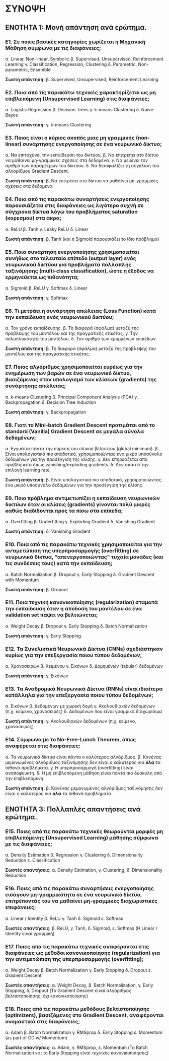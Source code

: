 # ΣΥΝΟΨΗ

## **ΕΝΟΤΗΤΑ 1: Μονή απάντηση ανά ερώτημα.**

### **Ε1.** Σε ποιες βασικές κατηγορίες χωρίζεται η Μηχανική Μάθηση σύμφωνα με τις διαφάνειες;
α. Linear, Non-linear, Symbolic
β. Supervised, Unsupervised, Reinforcement Learning
γ. Classification, Regression, Clustering
δ. Parametric, Non-parametric, Ensemble

**Σωστή απάντηση:** β. Supervised, Unsupervised, Reinforcement Learning

### **Ε2.** Ποια από τις παρακάτω τεχνικές χαρακτηρίζεται ως **μη επιβλεπόμενη** (Unsupervised Learning) στις διαφάνειες;
α. Logistic Regression
β. Decision Trees
γ. k-means Clustering
δ. Naïve Bayes

**Σωστή απάντηση:** γ. k-means Clustering

### **Ε3.** Ποιος είναι ο κύριος σκοπός μιας **μη γραμμικής** (non-linear) συνάρτησης ενεργοποίησης σε ένα νευρωνικό δίκτυο;
α. Να επιταχύνει την εκπαίδευση του δικτύου.
β. Να επιτρέπει στο δίκτυο να μαθαίνει μη-γραμμικές σχέσεις στα δεδομένα.
γ. Να μειώνει τον αριθμό των παραμέτρων του δικτύου.
δ. Να διασφαλίζει τη σύγκλιση του αλγορίθμου Gradient Descent.

**Σωστή απάντηση:** β. Να επιτρέπει στο δίκτυο να μαθαίνει μη-γραμμικές σχέσεις στα δεδομένα.

### **Ε4.** Ποια από τις παρακάτω συναρτήσεις ενεργοποίησης παρουσιάζεται στις διαφάνειες ως λιγότερο συχνή σε σύγχρονα δίκτυα λόγω του προβλήματος saturation (κορεσμού) στα άκρα;
α. ReLU
β. Tanh
γ. Leaky ReLU
δ. Linear

**Σωστή απάντηση:** β. Tanh (και η Sigmoid παρουσιάζει το ίδιο πρόβλημα)

### **Ε5.** Ποια συνάρτηση ενεργοποίησης χρησιμοποιείται συνήθως στο **τελευταίο επίπεδο** (output layer) ενός νευρωνικού δικτύου για προβλήματα **πολλαπλής ταξινόμησης** (multi-class classification), ώστε η έξοδος να ερμηνεύεται ως πιθανότητα;
α. Sigmoid
β. ReLU
γ. Softmax
δ. Linear

**Σωστή απάντηση:** γ. Softmax

### **Ε6.** Τι μετράει η συνάρτηση απώλειας (Loss Function) κατά την εκπαίδευση ενός νευρωνικού δικτύου;
α. Τον χρόνο εκπαίδευσης.
β. Τη διαφορά (σφάλμα) μεταξύ της πρόβλεψης του μοντέλου και της πραγματικής ετικέτας.
γ. Την πολυπλοκότητα του μοντέλου.
δ. Τον αριθμό των κρυμμένων επιπέδων.

**Σωστή απάντηση:** β. Τη διαφορά (σφάλμα) μεταξύ της πρόβλεψης του μοντέλου και της πραγματικής ετικέτας.

### **Ε7.** Ποιος αλγόριθμος χρησιμοποιείται ευρέως για την **ενημέρωση των βαρών** σε ένα νευρωνικό δίκτυο, βασιζόμενος στον υπολογισμό των κλίσεων (gradients) της συνάρτησης απώλειας;
α. k-means Clustering
β. Principal Component Analysis (PCA)
γ. Backpropagation
δ. Decision Tree Induction

**Σωστή απάντηση:** γ. Backpropagation

### **Ε8.** Γιατί το **Mini-batch Gradient Descent** προτιμάται από το standard (Vanilla) Gradient Descent σε μεγάλα σύνολα δεδομένων;
α. Εγγυάται πάντα την εύρεση του ολικού βέλτιστου (global minimum).
β. Είναι υπολογιστικά πιο αποδοτικό, χρησιμοποιώντας ένα μικρό υποσύνολο δεδομένων για την προσέγγιση της κλίσης.
γ. Δεν επηρεάζεται από προβλήματα όπως vanishing/exploding gradients.
δ. Δεν απαιτεί την επιλογή learning rate.

**Σωστή απάντηση:** β. Είναι υπολογιστικά πιο αποδοτικό, χρησιμοποιώντας ένα μικρό υποσύνολο δεδομένων για την προσέγγιση της κλίσης.

### **Ε9.** Ποιο πρόβλημα αντιμετωπίζει η εκπαίδευση νευρωνικών δικτύων όταν οι κλίσεις (gradients) γίνονται πολύ μικρές καθώς διαδίδονται προς τα πίσω στα επίπεδα;
α. Overfitting
β. Underfitting
γ. Exploding Gradient
δ. Vanishing Gradient

**Σωστή απάντηση:** δ. Vanishing Gradient

### **Ε10.** Ποια από τις παρακάτω τεχνικές χρησιμοποιείται για την αντιμετώπιση της υπερπροσαρμογής (overfitting) σε νευρωνικά δίκτυα, "απενεργοποιώντας" τυχαία μονάδες (και τις συνδέσεις τους) κατά την εκπαίδευση;
α. Batch Normalization
β. Dropout
γ. Early Stopping
δ. Gradient Descent with Momentum

**Σωστή απάντηση:** β. Dropout

### **Ε11.** Ποια τεχνική κανονικοποίησης (regularization) σταματά την εκπαίδευση όταν η απόδοση του μοντέλου σε ένα **validation set** πάψει να βελτιώνεται;
α. Weight Decay
β. Dropout
γ. Early Stopping
δ. Batch Normalization

**Σωστή απάντηση:** γ. Early Stopping

### **Ε12.** Τα Συνελικτικά Νευρωνικά Δίκτυα (CNNs) σχεδιάστηκαν κυρίως για την επεξεργασία ποιου τύπου δεδομένων;
α. Χρονοσειρών
β. Κειμένου
γ. Εικόνων
δ. Δομημένων (tabular) δεδομένων

**Σωστή απάντηση:** γ. Εικόνων

### **Ε13.** Τα Αναδρομικά Νευρωνικά Δίκτυα (RNNs) είναι ιδιαίτερα κατάλληλα για την επεξεργασία ποιου τύπου δεδομένων;
α. Εικόνων
β. Δεδομένων με χωρική δομή
γ. Ακολουθιακών δεδομένων (π.χ. κείμενο, χρονοσειρές)
δ. Δεδομένων που είναι γραμμικά διαχωρίσιμα

**Σωστή απάντηση:** γ. Ακολουθιακών δεδομένων (π.χ. κείμενο, χρονοσειρές)

### **Ε14.** Σύμφωνα με το No-Free-Lunch Theorem, όπως αναφέρεται στις διαφάνειες:
α. Τα νευρωνικά δίκτυα είναι πάντα ο καλύτερος αλγόριθμος.
β. Κανένας μεμονωμένος αλγόριθμος ταξινόμησης δεν είναι ο καλύτερος για **όλα** τα πιθανά προβλήματα.
γ. Η υπερπροσαρμογή (overfitting) είναι αναπόφευκτη.
δ. Η μη επιβλεπόμενη μάθηση είναι πάντα πιο δύσκολη από την επιβλεπόμενη.

**Σωστή απάντηση:** β. Κανένας μεμονωμένος αλγόριθμος ταξινόμησης δεν είναι ο καλύτερος για **όλα** τα πιθανά προβλήματα.

## **ΕΝΟΤΗΤΑ 3: Πολλαπλές απαντήσεις ανά ερώτημα.**

### **Ε15.** Ποιες από τις παρακάτω τεχνικές θεωρούνται μορφές **μη επιβλεπόμενης** (Unsupervised Learning) μάθησης σύμφωνα με τις διαφάνειες;
α. Density Estimation
β. Regression
γ. Clustering
δ. Dimensionality Reduction
ε. Classification

**Σωστές απαντήσεις:** α. Density Estimation, γ. Clustering, δ. Dimensionality Reduction

### **Ε16.** Ποιες από τις παρακάτω συναρτήσεις ενεργοποίησης εισάγουν **μη-γραμμικότητα** σε ένα νευρωνικό δίκτυο, επιτρέποντάς του να μαθαίνει μη-γραμμικές διαχωριστικές επιφάνειες;
α. Linear / Identity
β. ReLU
γ. Tanh
δ. Sigmoid
ε. Softmax

**Σωστές απαντήσεις:** β. ReLU, γ. Tanh, δ. Sigmoid, ε. Softmax (Η Linear / Identity είναι γραμμική)

### **Ε17.** Ποιες από τις παρακάτω τεχνικές αναφέρονται στις διαφάνειες ως μέθοδοι **κανονικοποίησης** (regularization) για την αντιμετώπιση της υπερπροσαρμογής (overfitting);
α. Weight Decay
β. Batch Normalization
γ. Early Stopping
δ. Dropout
ε. Gradient Descent

**Σωστές απαντήσεις:** α. Weight Decay, β. Batch Normalization, γ. Early Stopping, δ. Dropout (Το Gradient Descent είναι αλγόριθμος βελτιστοποίησης, όχι κανονικοποίησης)

### **Ε18.** Ποιες από τις παρακάτω μεθόδους **βελτιστοποίησης** (optimizers), βασιζόμενες στο Gradient Descent, αναφέρονται ονομαστικά στις διαφάνειες;
α. Adam
β. Batch Normalization
γ. RMSprop
δ. Early Stopping
ε. Momentum (as part of GD w/ Momentum)

**Σωστές απαντήσεις:** α. Adam, γ. RMSprop, ε. Momentum (Το Batch Normalization και το Early Stopping είναι τεχνικές κανονικοποίησης)

